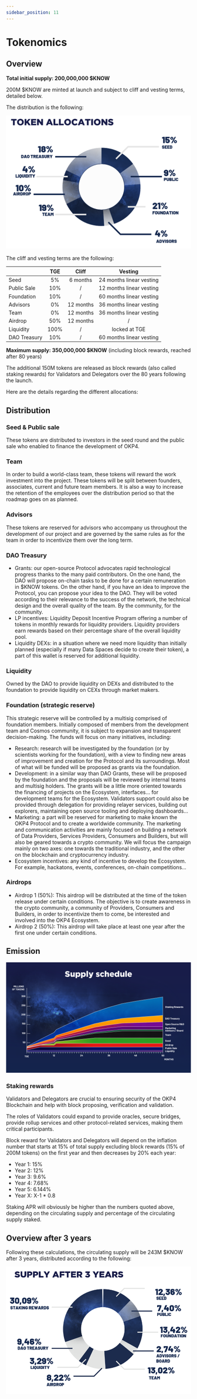 ```yaml
---
sidebar_position: 11
---
```


# Tokenomics

## Overview

**Total initial supply: 200,000,000 $KNOW**

200M $KNOW are minted at launch and subject to cliff and vesting terms, detailed below.

The distribution is the following:

![Token Allocation](/img/content/whitepaper/Token-Allocation.png)

The cliff and vesting terms are the following:

|              |  TGE |   Cliff   |          Vesting         |
|--------------|:----:|:---------:|:------------------------:|
| Seed         |  5%  |  6 months | 24 months linear vesting |
| Public Sale  |  10% |     /     | 12 months linear vesting |
| Foundation   |  10% |     /     | 60 months linear vesting |
| Advisors     |  0%  | 12 months | 36 months linear vesting |
| Team         |  0%  | 12 months | 36 months linear vesting |
| Airdrop      |  50% | 12 months |             /            |
| Liquidity    | 100% |     /     |       locked at TGE      |
| DAO Treasury |  10% |     /     | 60 months linear vesting |

**Maximum supply: 350,000,000 $KNOW** (including block rewards, reached after 80 years)

The additional 150M tokens are released as block rewards (also called staking rewards) for Validators and Delegators over the 80 years following the launch.

Here are the details regarding the different allocations:

## Distribution

### Seed & Public sale

These tokens are distributed to investors in the seed round and the public sale who enabled to finance the development of OKP4.

### Team

In order to build a world-class team, these tokens will reward the work investment into the project. These tokens will be split between founders, associates, current and future team members. It is also a way to increase the retention of the employees over the distribution period so that the roadmap goes on as planned.

### Advisors

These tokens are reserved for advisors who accompany us throughout the development of our project and are governed by the same rules as for the team in order to incentivize them over the long term.

### DAO Treasury

- Grants: our open-source Protocol advocates rapid technological progress thanks to the many paid contributors. On the one hand, the DAO will propose on-chain tasks to be done for a certain remuneration in $KNOW tokens. On the other hand, if you have an idea to improve the Protocol, you can propose your idea to the DAO. They will be voted according to their relevance to the success of the network, the technical design and the overall quality of the team. By the community, for the community.
- LP incentives: Liquidity Deposit Incentive Program offering a number of tokens in monthly rewards for liquidity providers. Liquidity providers earn rewards based on their percentage share of the overall liquidity pool.
- Liquidity DEXs: in a situation where we need more liquidity than initially planned (especially if many Data Spaces decide to create their token), a part of this wallet is reserved for additional liquidity.

### Liquidity

Owned by the DAO to provide liquidity on DEXs and distributed to the foundation to provide liquidity on CEXs through market makers.

### Foundation (strategic reserve)

This strategic reserve will be controlled by a multisig comprised of foundation members. Initially composed of members from the development team and Cosmos community, it is subject to expansion and transparent decision-making. The funds will focus on many initiatives, including:

- Research: research will be investigated by the foundation (or by scientists working for the foundation), with a view to finding new areas of improvement and creation for the Protocol and its surroundings. Most of what will be funded will be proposed as grants via the foundation.
- Development: in a similar way than DAO Grants, these will be proposed by the foundation and the proposals will be reviewed by internal teams and multisig holders. The grants will be a little more oriented towards the financing of projects on the Ecosystem, interfaces... for development teams for the Ecosystem. Validators support could also be provided through delegation for providing relayer services, building out explorers, maintaining open source tooling and deploying dashboards...
- Marketing: a part will be reserved for marketing to make known the OKP4 Protocol and to create a worldwide community. The marketing and communication activities are mainly focused on building a network of Data Providers, Services Providers, Consumers and Builders, but will also be geared towards a crypto community. We will focus the campaign mainly on two axes: one towards the traditional industry, and the other on the blockchain and cryptocurrency industry.
- Ecosystem incentives: any kind of incentive to develop the Ecosystem. For example, hackatons, events, conferences, on-chain competitions...

### Airdrops

- Airdrop 1 (50%): This airdrop will be distributed at the time of the token release under certain conditions. The objective is to create awareness in the crypto community, a community of Providers, Consumers and Builders, in order to incentivize them to come, be interested and involved into the OKP4 Ecosystem.
- Airdrop 2 (50%): This airdrop will take place at least one year after the first one under certain conditions.

## Emission

![Supply Schedule](/img/content/whitepaper/Supply-schedule.png)

### Staking rewards

Validators and Delegators are crucial to ensuring security of the OKP4 Blockchain and help with block proposing, verification and validation.

The roles of Validators could expand to provide oracles, secure bridges, provide rollup services and other protocol-related services, making them critical participants.

Block reward for Validators and Delegators will depend on the inflation number that starts at 15% of total supply excluding block rewards (15% of 200M tokens) on the first year and then decreases by 20% each year:

- Year 1: 15%
- Year 2: 12%
- Year 3: 9.6%
- Year 4: 7.68%
- Year 5: 6.144%
- Year X: X-1 * 0.8

Staking APR will obviously be higher than the numbers quoted above, depending on the circulating supply and percentage of the circulating supply staked.

## Overview after 3 years

Following these calculations, the circulating supply will be 243M $KNOW after 3 years, distributed according to the following:

![Supply after 3 years](/img/content/whitepaper/Supply-after-3-years.png)
